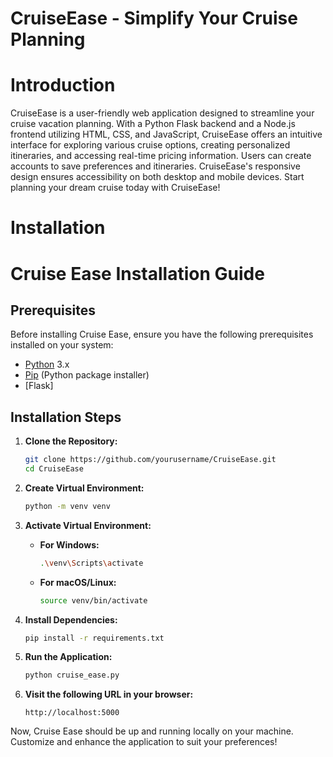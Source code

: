 # CruiseEase - Simplify Your Cruise Planning
# Introduction
CruiseEase is a user-friendly web application designed to streamline your cruise vacation planning. With a Python Flask backend and a Node.js frontend utilizing HTML, CSS, and JavaScript, CruiseEase offers an intuitive interface for exploring various cruise options, creating personalized itineraries, and accessing real-time pricing information. Users can create accounts to save preferences and itineraries. CruiseEase's responsive design ensures accessibility on both desktop and mobile devices. Start planning your dream cruise today with CruiseEase!

# Installation
# Cruise Ease Installation Guide

## Prerequisites

Before installing Cruise Ease, ensure you have the following prerequisites installed on your system:

- [Python](https://www.python.org/downloads/) 3.x
- [Pip](https://pip.pypa.io/en/stable/installation/) (Python package installer)
- [Flask]

## Installation Steps

1. **Clone the Repository:**
   ```bash
   git clone https://github.com/yourusername/CruiseEase.git
   cd CruiseEase
   ```

2. **Create Virtual Environment:**
   ```bash
   python -m venv venv
   ```

3. **Activate Virtual Environment:**
   - **For Windows:**
     ```bash
     .\venv\Scripts\activate
     ```
   - **For macOS/Linux:**
     ```bash
     source venv/bin/activate
     ```

4. **Install Dependencies:**
   ```bash
   pip install -r requirements.txt
   ```

5. **Run the Application:**
   ```bash
   python cruise_ease.py
   ```

6. **Visit the following URL in your browser:**
   ```
   http://localhost:5000
   ```

Now, Cruise Ease should be up and running locally on your machine. Customize and enhance the application to suit your preferences!


